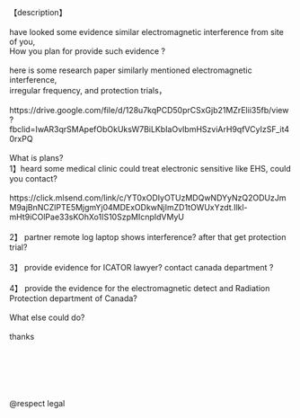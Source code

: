 <br>
<br>
<br>
【description】           <br>
           <br>
have looked some evidence similar electromagnetic interference from site of you,           <br>
How you plan for provide such evidence ?           <br>
           <br>
here is some research paper similarly mentioned electromagnetic interference,           <br> 
irregular frequency, and protection trials，           <br>
           <br>
https://drive.google.com/file/d/128u7kqPCD50prCSxGjb21MZrElii35fb/view?fbclid=IwAR3qrSMApefObOkUksW7BiLKbIaOvIbmHSzviArH9qfVCyIzSF_it40rxPQ           <br>
           <br>
What is plans?           <br>
1】heard some medical clinic could treat electronic sensitive like EHS, could you contact?           <br>
           <br>
https://click.mlsend.com/link/c/YT0xODIyOTUzMDQwNDYyNzQ2ODUzJmM9ajBnNCZlPTE5MjgmYj04MDExODkwNjImZD1tOWUxYzdt.Ilkl-mHt9iCOlPae33sKOhXo1IS10SzpMIcnpIdVMyU           <br>
           <br>
2】 partner remote log laptop shows interference?  after that get protection trial?           <br>
           <br>
3】 provide evidence for ICATOR lawyer? contact canada department ?           <br>
           <br>
4】 provide the evidence for the electromagnetic detect and Radiation Protection department of Canada?           <br>
           <br>
What else could do?           <br>
           <br>
thanks           <br>
           <br>
           <br>
           <br>
           <br>
           <br>
           <br>
@respect legal           <br>
